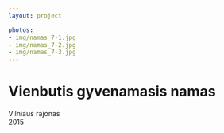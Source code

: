 ```yaml
---
layout: project

photos:
- img/namas_7-1.jpg
- img/namas_7-2.jpg
- img/namas_7-3.jpg
---
```

<div class="text-container">
  <h1>Vienbutis gyvenamasis namas</h1>
  <p>Vilniaus rajonas<br/>2015</p>
</div>
